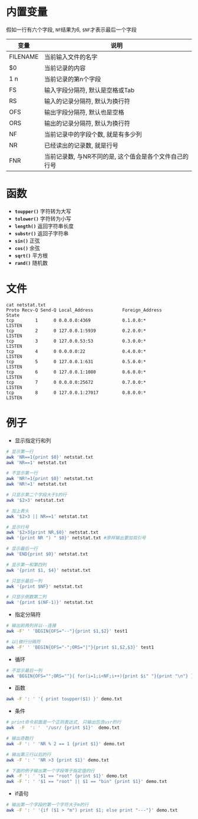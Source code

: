 # 内置变量
假如一行有六个字段, `NF`结果为6, `$NF`才表示最后一个字段

变量     | 说明
-------- | ----
FILENAME | 当前输入文件的名字
$0       | 当前记录的内容
$1~$n    | 当前记录的第n个字段
FS       | 输入字段分隔符, 默认是空格或Tab
RS       | 输入的记录分隔符, 默认为换行符
OFS      | 输出字段分隔符, 默认也是空格
ORS      | 输出的记录分隔符, 默认为换行符
NF       | 当前记录中的字段个数, 就是有多少列
NR       | 已经读出的记录数, 就是行号
FNR      | 当前记录数, 与NR不同的是, 这个值会是各个文件自己的行号

# 函数
* **`toupper()`** 字符转为大写
* **`tolower()`** 字符转为小写
* **`length()`** 返回字符串长度
* **`substr()`** 返回子字符串
* **`sin()`** 正弦
* **`cos()`** 余弦
* **`sqrt()`** 平方根
* **`rand()`** 随机数

# 文件
```
cat netstat.txt
Proto Recv-Q Send-Q Local_Address           Foreign_Address         State
tcp        1      0 0.0.0.0:4369            0.1.0.0:*               LISTEN
tcp        2      0 127.0.0.1:5939          0.2.0.0:*               LISTEN
tcp        3      0 127.0.0.53:53           0.3.0.0:*               LISTEN
tcp        4      0 0.0.0.0:22              0.4.0.0:*               LISTEN
tcp        5      0 127.0.0.1:631           0.5.0.0:*               LISTEN
tcp        6      0 127.0.0.1:1080          0.6.0.0:*               LISTEN
tcp        7      0 0.0.0.0:25672           0.7.0.0:*               LISTEN
tcp        8      0 127.0.0.1:27017         0.8.0.0:*               LISTEN
```

# 例子
* 显示指定行和列
```sh
# 显示第一行
awk 'NR==1{print $0}' netstat.txt
awk 'NR==1' netstat.txt

# 不显示第一行
awk 'NR!=1{print $0}' netstat.txt
awk 'NR!=1' netstat.txt

# 只显示第二个字段大于3的行
awk '$2>3' netstat.txt

# 加上表头
awk '$2>3 || NR==1' netstat.txt

# 显示行号
awk '$2>3{print NR,$0}' netstat.txt
awk '{print NR ") " $0}' netstat.txt #原样输出要加双引号

# 显示最后一行
awk 'END{print $0}' netstat.txt

# 显示第一和第四列
awk '{print $1, $4}' netstat.txt

# 只显示最后一列
awk '{print $NF}' netstat.txt

# 只显示倒数第二列
awk '{print $(NF-1)}' netstat.txt
```

* 指定分隔符
```sh
# 输出前两列并以--连接
awk -F' ' 'BEGIN{OFS="--"}{print $1,$2}' test1

# 以|做行分隔符
awk -F' ' 'BEGIN{OFS="-";ORS="|"}{print $1,$2,$3}' test1
```

* 循环
```sh
# 不显示最后一列
awk 'BEGIN{OFS="";ORS=""}{ for(i=1;i<NF;i++){print $i" "}{print "\n"} }' test1
```

* 函数
```sh
awk -F ': ' '{ print toupper($1) }' demo.txt  
```

* 条件
```sh
# print命令前面是一个正则表达式, 只输出包含usr的行
awk  -F  ': '  '/usr/ {print $1}'  demo.txt

# 输出奇数行
awk -F ': ' 'NR % 2 == 1 {print $1}' demo.txt

# 输出第三行以后的行
awk -F ': ' 'NR >3 {print $1}' demo.txt

# 下面的例子输出第一个字段等于指定值的行
awk -F ': ' '$1 == "root" {print $1}' demo.txt
awk -F ': ' '$1 == "root" || $1 == "bin" {print $1}' demo.txt
```

* if语句
```sh
# 输出第一个字段的第一个字符大于m的行
awk -F ': ' '{if ($1 > "m") print $1; else print "---"}' demo.txt
```